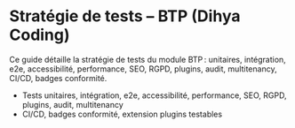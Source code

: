 # Stratégie de tests – BTP (Dihya Coding)

Ce guide détaille la stratégie de tests du module BTP : unitaires, intégration, e2e, accessibilité, performance, SEO, RGPD, plugins, audit, multitenancy, CI/CD, badges conformité.

- Tests unitaires, intégration, e2e, accessibilité, performance, SEO, RGPD, plugins, audit, multitenancy
- CI/CD, badges conformité, extension plugins testables
